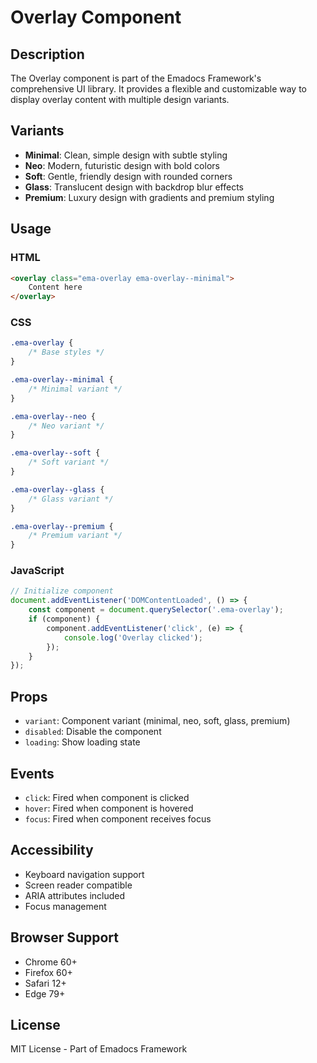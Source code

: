 # Overlay Component

## Description
The Overlay component is part of the Emadocs Framework's comprehensive UI library. It provides a flexible and customizable way to display overlay content with multiple design variants.

## Variants
- **Minimal**: Clean, simple design with subtle styling
- **Neo**: Modern, futuristic design with bold colors
- **Soft**: Gentle, friendly design with rounded corners
- **Glass**: Translucent design with backdrop blur effects
- **Premium**: Luxury design with gradients and premium styling

## Usage

### HTML
```html
<overlay class="ema-overlay ema-overlay--minimal">
    Content here
</overlay>
```

### CSS
```css
.ema-overlay {
    /* Base styles */
}

.ema-overlay--minimal {
    /* Minimal variant */
}

.ema-overlay--neo {
    /* Neo variant */
}

.ema-overlay--soft {
    /* Soft variant */
}

.ema-overlay--glass {
    /* Glass variant */
}

.ema-overlay--premium {
    /* Premium variant */
}
```

### JavaScript
```javascript
// Initialize component
document.addEventListener('DOMContentLoaded', () => {
    const component = document.querySelector('.ema-overlay');
    if (component) {
        component.addEventListener('click', (e) => {
            console.log('Overlay clicked');
        });
    }
});
```

## Props
- `variant`: Component variant (minimal, neo, soft, glass, premium)
- `disabled`: Disable the component
- `loading`: Show loading state

## Events
- `click`: Fired when component is clicked
- `hover`: Fired when component is hovered
- `focus`: Fired when component receives focus

## Accessibility
- Keyboard navigation support
- Screen reader compatible
- ARIA attributes included
- Focus management

## Browser Support
- Chrome 60+
- Firefox 60+
- Safari 12+
- Edge 79+

## License
MIT License - Part of Emadocs Framework
